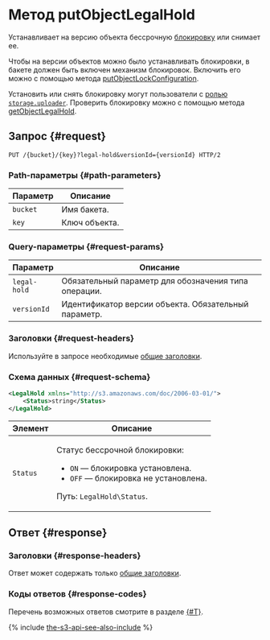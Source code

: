 # Метод putObjectLegalHold

Устанавливает на версию объекта бессрочную [блокировку](../../../concepts/object-lock.md) или снимает ее.

Чтобы на версии объектов можно было устанавливать блокировки, в бакете должен быть включен механизм блокировок. Включить его можно с помощью метода [putObjectLockConfiguration](../bucket/putobjectlockconfiguration.md).

Установить или снять блокировку могут пользователи с [ролью `storage.uploader`](../../../security/index.md). Проверить блокировку можно с помощью метода [getObjectLegalHold](getobjectlegalhold.md).

## Запрос {#request}

```
PUT /{bucket}/{key}?legal-hold&versionId={versionId} HTTP/2
```

### Path-параметры {#path-parameters}

Параметр | Описание
----- | -----
`bucket` | Имя бакета.
`key` | Ключ объекта.

### Query-параметры {#request-params}

Параметр | Описание
----- | -----
`legal-hold` | Обязательный параметр для обозначения типа операции.
`versionId` | Идентификатор версии объекта. Обязательный параметр.

### Заголовки {#request-headers}

Используйте в запросе необходимые [общие заголовки](../common-request-headers.md).

### Схема данных {#request-schema}

```xml
<LegalHold xmlns="http://s3.amazonaws.com/doc/2006-03-01/">
    <Status>string</Status>
</LegalHold>
```

Элемент | Описание
----- | -----
`Status` | <p>Статус бессрочной блокировки:</p><ul><li>`ON` — блокировка установлена.</li><li>`OFF` — блокировка не установлена.</li></ul><p>Путь: `LegalHold\Status`.</p>

## Ответ {#response}

### Заголовки {#response-headers}

Ответ может содержать только [общие заголовки](../common-response-headers.md).

### Коды ответов {#response-codes}

Перечень возможных ответов смотрите в разделе [{#T}](../response-codes.md).

{% include [the-s3-api-see-also-include](../../../../_includes/storage/the-s3-api-see-also-include.md) %}